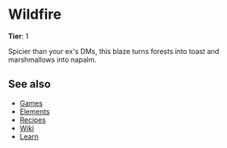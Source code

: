 # Wildfire

**Tier**: 1

Spicier than your ex's DMs, this blaze turns forests into toast and marshmallows into napalm.

## See also

* [Games](/wiki/games)
* [Elements](/wiki/elements)
* [Recipes](/wiki/recipes)
* [Wiki](/wiki/index)
* [Learn](/learn/index)